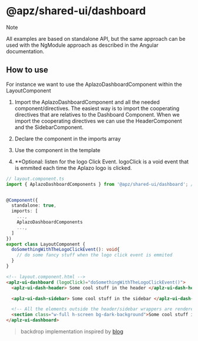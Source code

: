 # @apz/shared-ui/dashboard

> [!Note]
> All examples are based on standalone API, but the same approach can be used with the NgModule approach as described in the Angular documentation.

## How to use

For instance we want to use the AplazoDashboardComponent within the LayoutComponent

1. Import the AplazoDashboardComponent and all the needed component/directives. The easiest way is to import the cooperating directives that are relatives to the Dashboard Component. When we import the cooperating directives we can use the HeaderComponent and the SidebarComponent.

1. Declare the component in the imports array

1. Use the component in the template

1. \*\*Optional: listen for the logo Click Event. logoClick is a void event that is emmited each time the Aplazo logo is clicked.

```ts
// layout.component.ts
import { AplazoDashboardComponents } from '@apz/shared-ui/dashboard'; // note the "s" at the end of Components


@Component({
  standalone: true,
  imports: [
    ...,
    AplazoDashboardComponents
    ...,
  ]
})
export class LayoutComponent {
  doSomethingWithTheLogoClickEvent(): void{
    // do some fancy stuff when the logo click event is emmited
  }
}
```

```html
<!-- layout.component.html -->
<aplz-ui-dashboard (logoClick)="doSomethingWithTheLogoClickEvent()">
  <aplz-ui-dash-header> Some cool stuff in the header </aplz-ui-dash-header>

  <aplz-ui-dash-sidebar> Some cool stuff in the sidebar </aplz-ui-dash-sidebar>

  <!-- All the elements outside the header/sidebar wrappers are rendered as a part of the main section-->
  <section class="w-full h-screen bg-dark-background">Some cool stuff in the main</section>
</aplz-ui-dashboard>
```

> backdrop implementation inspired by
> [blog](https://www.bennadel.com/blog/3737-rendering-a-templateref-as-a-child-of-the-body-element-in-angular-9-0-0-rc-5.htm)
